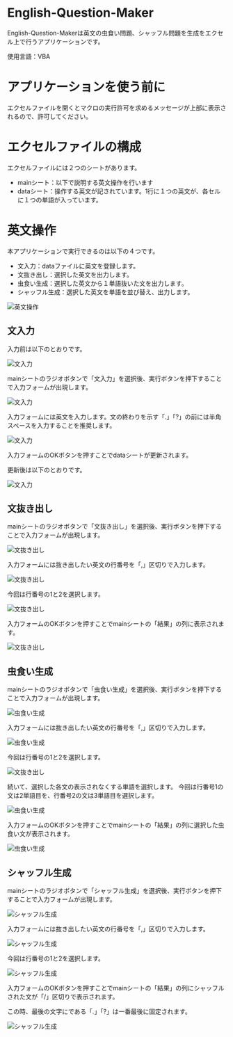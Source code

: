 # English-Question-Maker

English-Question-Makerは英文の虫食い問題、シャッフル問題を生成をエクセル上で行うアプリケーションです。


使用言語：VBA

# アプリケーションを使う前に

エクセルファイルを開くとマクロの実行許可を求めるメッセージが上部に表示されるので、許可してください。

# エクセルファイルの構成
エクセルファイルには２つのシートがあります。
- mainシート：以下で説明する英文操作を行います
- dataシート：操作する英文が記されています。1行に１つの英文が、各セルに１つの単語が入っています。


# 英文操作
本アプリケーションで実行できるのは以下の４つです。

- 文入力：dataファイルに英文を登録します。
- 文抜き出し：選択した英文を出力します。
- 虫食い生成：選択した英文から１単語抜いた文を出力します。
- シャッフル生成：選択した英文を単語を並び替え、出力します。

![英文操作](screenshot/procedure.png)

## 文入力
入力前は以下のとおりです。

![文入力](screenshot/procedure1.png)

mainシートのラジオボタンで「文入力」を選択後、実行ボタンを押下することで入力フォームが出現します。

![文入力](screenshot/procedure2.png)

入力フォームには英文を入力します。文の終わりを示す「.」「?」の前には半角スペースを入力することを推奨します。

![文入力](screenshot/procedure3.png)

入力フォームのOKボタンを押すことでdataシートが更新されます。

更新後は以下のとおりです。

![文入力](screenshot/procedure4.png)

## 文抜き出し

mainシートのラジオボタンで「文抜き出し」を選択後、実行ボタンを押下することで入力フォームが出現します。

![文抜き出し](screenshot/procedure5.png)

入力フォームには抜き出したい英文の行番号を「,」区切りで入力します。

![文抜き出し](screenshot/procedure6.png)

今回は行番号の1と2を選択します。

![文抜き出し](screenshot/procedure4.png)

入力フォームのOKボタンを押すことでmainシートの「結果」の列に表示されます。


![文抜き出し](screenshot/procedure7.png)


## 虫食い生成

mainシートのラジオボタンで「虫食い生成」を選択後、実行ボタンを押下することで入力フォームが出現します。

![虫食い生成](screenshot/procedure8.png)

入力フォームには抜き出したい英文の行番号を「,」区切りで入力します。

![虫食い生成](screenshot/procedure9.png)

今回は行番号の1と2を選択します。

![文抜き出し](screenshot/procedure4.png)

続いて、選択した各文の表示されなくする単語を選択します。
今回は行番号1の文は2単語目を、行番号2の文は3単語目を選択します。

![虫食い生成](screenshot/procedure10.png)

入力フォームのOKボタンを押すことでmainシートの「結果」の列に選択した虫食い文が表示されます。

![虫食い生成](screenshot/procedure11.png)



## シャッフル生成

mainシートのラジオボタンで「シャッフル生成」を選択後、実行ボタンを押下することで入力フォームが出現します。

![シャッフル生成](screenshot/procedure12.png)

入力フォームには抜き出したい英文の行番号を「,」区切りで入力します。

![シャッフル生成](screenshot/procedure13.png)

今回は行番号の1と2を選択します。

![シャッフル生成](screenshot/procedure4.png)

入力フォームのOKボタンを押すことでmainシートの「結果」の列にシャッフルされた文が「/」区切りで表示されます。

この時、最後の文字にである「.」「?」は一番最後に固定されます。

![シャッフル生成](screenshot/procedure14.png)

